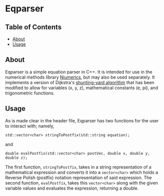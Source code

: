 # Eqparser

## Table of Contents
* [About](#about)
* [Usage](#usage)

## About
Eqparser is a simple equation parser in C++. It is intended for use in the numerical methods library [Niumerics](https://github.com/davidmniu/Niumerics), but may also be used separately. It implements a version of Dijkstra's [shunting-yard algorithm](https://en.wikipedia.org/wiki/Shunting-yard_algorithm) that has been modified to allow for variables (x, y, z), mathematical constants (e, pi), and trigonometric functions.

## Usage
As is made clear in the header file, Eqparser has two functions for the user to interact with; namely,

```
std::vector<char> stringToPostfix(std::string equation);
```

and

```
double evalPostfix(std::vector<char> postVec, double x, double y, double z);
```

The first function, `stringToPostfix`, takes in a string representation of a mathematical expression and converts it into a `vector<char>` which holds a Reverse Polish (postfix) notation representation of said expression. The second function, `evalPostfix`, takes this `vector<char>` along with the given variable values and evaluates the expression, returning a double.
